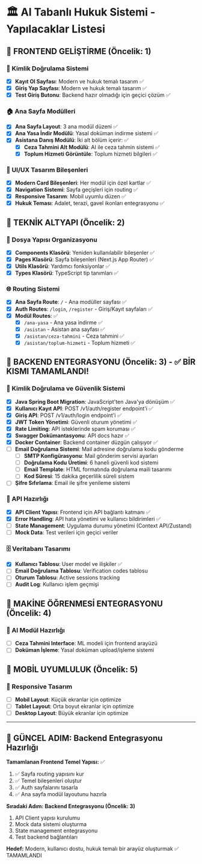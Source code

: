 # 🏛️ AI Tabanlı Hukuk Sistemi - Yapılacaklar Listesi

## 📱 FRONTEND GELİŞTİRME (Öncelik: 1)

### 🔐 Kimlik Doğrulama Sistemi
- [x] **Kayıt Ol Sayfası**: Modern ve hukuk temalı tasarım ✅
- [x] **Giriş Yap Sayfası**: Modern ve hukuk temalı tasarım ✅
- [x] **Test Giriş Butonu**: Backend hazır olmadığı için geçici çözüm ✅

### 🏠 Ana Sayfa Modülleri
- [x] **Ana Sayfa Layout**: 3 ana modül düzeni ✅
- [x] **Ana Yasa İndir Modülü**: Yasal doküman indirme sistemi ✅
- [x] **Asistana Danış Modülü**: İki alt bölüm içerir: ✅
  - [x] **Ceza Tahmini Alt Modülü**: AI ile ceza tahmin sistemi ✅
  - [x] **Toplum Hizmeti Görüntüle**: Toplum hizmeti bilgileri ✅

### 🎨 UI/UX Tasarım Bileşenleri
- [x] **Modern Card Bileşenleri**: Her modül için özel kartlar ✅
- [x] **Navigation Sistemi**: Sayfa geçişleri için routing ✅
- [x] **Responsive Tasarım**: Mobil uyumlu düzen ✅
- [x] **Hukuk Teması**: Adalet, terazi, gavel ikonları entegrasyonu ✅

## 🔧 TEKNİK ALTYAPI (Öncelik: 2)

### 📂 Dosya Yapısı Organizasyonu
- [x] **Components Klasörü**: Yeniden kullanılabilir bileşenler ✅
- [x] **Pages Klasörü**: Sayfa bileşenleri (Next.js App Router) ✅
- [x] **Utils Klasörü**: Yardımcı fonksiyonlar ✅
- [x] **Types Klasörü**: TypeScript tip tanımları ✅

### 🌐 Routing Sistemi
- [x] **Ana Sayfa Route**: `/` - Ana modüller sayfası ✅
- [x] **Auth Routes**: `/login`, `/register` - Giriş/Kayıt sayfaları ✅ 
- [x] **Modül Routes**: ✅
  - [x] `/ana-yasa` - Ana yasa indirme ✅
  - [x] `/asistan` - Asistan ana sayfası ✅
  - [x] `/asistan/ceza-tahmini` - Ceza tahmini ✅
  - [x] `/asistan/toplum-hizmeti` - Toplum hizmeti ✅

## 🔗 BACKEND ENTEGRASYONU (Öncelik: 3) - ✅ BİR KISMI TAMAMLANDI!

### 🔐 Kimlik Doğrulama ve Güvenlik Sistemi
- [x] **Java Spring Boot Migration**: JavaScript'ten Java'ya dönüşüm ✅
- [x] **Kullanıcı Kayıt API**: POST /v1/auth/register endpoint'i ✅
- [x] **Giriş API**: POST /v1/auth/login endpoint'i ✅
- [x] **JWT Token Yönetimi**: Güvenli oturum yönetimi ✅
- [x] **Rate Limiting**: API isteklerinde spam koruması ✅
- [x] **Swagger Dokümantasyonu**: API docs hazır ✅
- [x] **Docker Container**: Backend container düzgün çalışıyor ✅
- [ ] **Email Doğrulama Sistemi**: Mail adresine doğrulama kodu gönderme
  - [ ] **SMTP Konfigürasyonu**: Mail gönderim servisi ayarları
  - [ ] **Doğrulama Kodu Üretimi**: 6 haneli güvenli kod sistemi
  - [ ] **Email Template**: HTML formatında doğrulama maili tasarımı
  - [ ] **Kod Süresi**: 15 dakika geçerlilik süreli sistem
- [ ] **Şifre Sıfırlama**: Email ile şifre yenileme sistemi

### 🔌 API Hazırlığı
- [x] **API Client Yapısı**: Frontend için API bağlantı katmanı ✅
- [x] **Error Handling**: API hata yönetimi ve kullanıcı bildirimleri ✅
- [ ] **State Management**: Uygulama durumu yönetimi (Context API/Zustand)
- [ ] **Mock Data**: Test verileri için geçici veriler

### 🗄️ Veritabanı Tasarımı
- [x] **Kullanıcı Tablosu**: User model ve ilişkiler ✅
- [ ] **Email Doğrulama Tablosu**: Verification codes tablosu
- [ ] **Oturum Tablosu**: Active sessions tracking
- [ ] **Audit Log**: Kullanıcı işlem geçmişi

## 🤖 MAKİNE ÖĞRENMESİ ENTEGRASYONU (Öncelik: 4)

### 🧠 AI Modül Hazırlığı
- [ ] **Ceza Tahmini Interface**: ML modeli için frontend arayüzü
- [ ] **Doküman İşleme**: Yasal doküman upload/işleme sistemi

## 📱 MOBİL UYUMLULUK (Öncelik: 5)

### 📲 Responsive Tasarım
- [ ] **Mobil Layout**: Küçük ekranlar için optimize
- [ ] **Tablet Layout**: Orta boyut ekranlar için optimize
- [ ] **Desktop Layout**: Büyük ekranlar için optimize

---
## 🎯 GÜNCEL ADIM: Backend Entegrasyonu Hazırlığı

**Tamamlanan Frontend Temel Yapısı:** ✅
1. ✅ Sayfa routing yapısını kur
2. ✅ Temel bileşenleri oluştur  
3. ✅ Auth sayfalarını tasarla
4. ✅ Ana sayfa modül layoutunu hazırla

**Sıradaki Adım: Backend Entegrasyonu (Öncelik: 3)**
1. API Client yapısı kurulumu
2. Mock data sistemi oluşturma
3. State management entegrasyonu
4. Test backend bağlantıları

**Hedef:** Modern, kullanıcı dostu, hukuk temalı bir arayüz oluşturmak ✅ TAMAMLANDI
